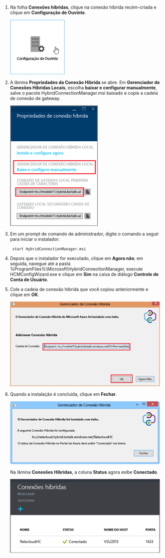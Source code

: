 
1. Na folha **Conexões híbridas**, clique na conexão híbrida recém-criada e clique em **Configuração de Ouvinte**.
   
    ![Clique em Configuração do Ouvinte](./media/app-service-hybrid-connections-manager-install/D04ClickListenerSetup.png)
2. A lâmina **Propriedades da Conexão Híbrida** se abre. Em **Gerenciador de Conexões Híbridas Locais**, escolha **baixar e configurar manualmente**, salve o pacote HybridConnectionManager.msi baixado e copie a cadeia de conexão de gateway.
   
    ![Clique aqui para instalar](./media/app-service-hybrid-connections-manager-install/D05ClickToInstallHCM.png)
3. Em um prompt de comando de administrador, digite o comando a seguir para iniciar o instalador:
   
        start HybridConnectionManager.msi
4. Depois que o instalador for executado, clique em **Agora não**; em seguida, navegue até a pasta %ProgramFiles%\\Microsoft\\HybridConnectionManager, execute HCMConfigWizard.exe e clique em **Sim** na caixa de diálogo **Controle de Conta de Usuário**.
5. Cole a cadeia de conexão híbrida que você copiou anteriormente e clique em **OK**.
   
    ![Instalando](./media/app-service-hybrid-connections-manager-install/D08aHCMInstallManual.png)
6. Quando a instalação é concluída, clique em **Fechar**.
   
    ![Clique em Fechar](./media/app-service-hybrid-connections-manager-install/D09HCMInstallComplete.png)
   
    Na lâmina **Conexões Híbridas**, a coluna **Status** agora exibe **Conectado**.
   
    ![Status Conectado](./media/app-service-hybrid-connections-manager-install/D10HCStatusConnected.png)

<!---HONumber=AcomDC_1125_2015-->